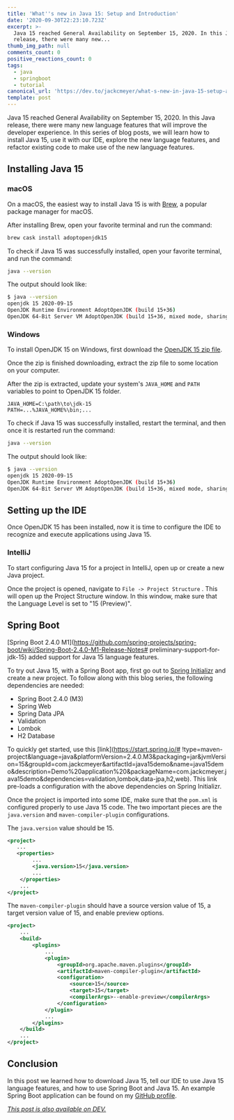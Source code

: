```yaml
---
title: 'What''s new in Java 15: Setup and Introduction'
date: '2020-09-30T22:23:10.723Z'
excerpt: >-
  Java 15 reached General Availability on September 15, 2020. In this Java
  release, there were many new...
thumb_img_path: null
comments_count: 0
positive_reactions_count: 0
tags:
  - java
  - springboot
  - tutorial
canonical_url: 'https://dev.to/jackcmeyer/what-s-new-in-java-15-setup-and-introduction-2014'
template: post
---
```

Java 15 reached General Availability on September 15, 2020. In this Java release, there were many new language features that will improve the developer experience. In this series of blog posts, we will learn how to install Java 15, use it with our IDE, explore the new language features, and refactor existing code to make use of the new language features. 

## Installing Java 15
### macOS
On a macOS, the easiest way to install Java 15 is with [Brew](https://brew.sh/), a popular package manager for macOS. 

After installing Brew, open your favorite terminal and run the command: 


```sh
brew cask install adoptopenjdk15
```


To check if Java 15 was successfully installed, open your favorite terminal, and run the command:

```sh
java --version
```


The output should look like: 

```sh
$ java --version
openjdk 15 2020-09-15
OpenJDK Runtime Environment AdoptOpenJDK (build 15+36)
OpenJDK 64-Bit Server VM AdoptOpenJDK (build 15+36, mixed mode, sharing)
```


### Windows
To install OpenJDK 15 on Windows, first download the [OpenJDK 15 zip file](https://download.java.net/java/GA/jdk15/779bf45e88a44cbd9ea6621d33e33db1/36/GPL/openjdk-15_windows-x64_bin.zip).

Once the zip is finished downloading, extract the zip file to some location on your computer. 

After the zip is extracted, update your system's 
`JAVA_HOME`
 and 
`PATH`
 variables to point to OpenJDK 15 folder. 


```
JAVA_HOME=C:\path\to\jdk-15
PATH=...%JAVA_HOME%\bin;...
```


To check if Java 15 was successfully installed, restart the terminal, and then once it is restarted run the command:

```sh
java --version
```


The output should look like: 

```sh
$ java --version
openjdk 15 2020-09-15
OpenJDK Runtime Environment AdoptOpenJDK (build 15+36)
OpenJDK 64-Bit Server VM AdoptOpenJDK (build 15+36, mixed mode, sharing)
```


## Setting up the IDE
Once OpenJDK 15 has been installed, now it is time to configure the IDE to recognize and execute applications using Java 15. 

### IntelliJ
To start configuring Java 15 for a project in IntelliJ, open up or create a new Java project. 

Once the project is opened, navigate to 
`File -> Project Structure`
. This will open up the Project Structure window. In this window, make sure that the Language Level is set to "15 (Preview)".

## Spring Boot
[Spring Boot 2.4.0 M1](https://github.com/spring-projects/spring-boot/wiki/Spring-Boot-2.4.0-M1-Release-Notes# preliminary-support-for-jdk-15) added support for Java 15 language features. 

To try out Java 15, with a Spring Boot app, first go out to [Spring Initializr](https://start.spring.io/) and create a new project. To follow along with this blog series, the following dependencies are needed: 
- Spring Boot 2.4.0 (M3)
- Spring Web
- Spring Data JPA
- Validation
- Lombok 
- H2 Database

To quickly get started, use this [link](https://start.spring.io/# !type=maven-project&language=java&platformVersion=2.4.0.M3&packaging=jar&jvmVersion=15&groupId=com.jackcmeyer&artifactId=java15demo&name=java15demo&description=Demo%20application%20&packageName=com.jackcmeyer.java15demo&dependencies=validation,lombok,data-jpa,h2,web). This link pre-loads a configuration with the above dependencies on Spring Initializr.

Once the project is imported into some IDE, make sure that the 
`pom.xml`
 is configured properly to use Java 15 code. The two important pieces are the 
`java.version`
 and 
`maven-compiler-plugin`
 configurations. 

The 
`java.version`
 value should be 15. 

```xml
<project>
   ...
   <properties>
        ...
        <java.version>15</java.version>
        ...
    </properties>
    ...
</project>
```


The 
`maven-compiler-plugin`
 should have a source version value of 15, a target version value of 15, and enable preview options. 

```xml
<project>
    ...
    <build>
		<plugins>
			...
			<plugin>
				<groupId>org.apache.maven.plugins</groupId>
				<artifactId>maven-compiler-plugin</artifactId>
				<configuration>
					<source>15</source>
					<target>15</target>
					<compilerArgs>--enable-preview</compilerArgs>
				</configuration>
			</plugin>
            ...
		</plugins>
	</build>
    ...
</project>
```


## Conclusion
In this post we learned how to download Java 15, tell our IDE to use Java 15 language features, and how to use Spring Boot and Java 15. An example Spring Boot application can be found on my [GitHub profile](https://github.com/jackcmeyer/java15demo/tree/60fd072f55acad4f083abe0b0801a0e488f10c06).

*[This post is also available on DEV.](https://dev.to/jackcmeyer/what-s-new-in-java-15-setup-and-introduction-2014)*


<script>
const parent = document.getElementsByTagName('head')[0];
const script = document.createElement('script');
script.type = 'text/javascript';
script.src = 'https://cdnjs.cloudflare.com/ajax/libs/iframe-resizer/4.1.1/iframeResizer.min.js';
script.charset = 'utf-8';
script.onload = function() {
    window.iFrameResize({}, '.liquidTag');
};
parent.appendChild(script);
</script>    
